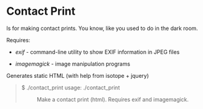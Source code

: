 # Contact Print

Is for making contact prints. You know, like you used to do in the dark room.

Requires:

  - _exif_ - command-line utility to show EXIF information in JPEG files

  - _imagemagick_ - image manipulation programs


Generates static HTML (with help from isotope + jquery)

> $ ./contact_print 
> usage: ./contact_print <dir>
> 
> Make a contact print (html).
> Requires exif and imagemagick.


